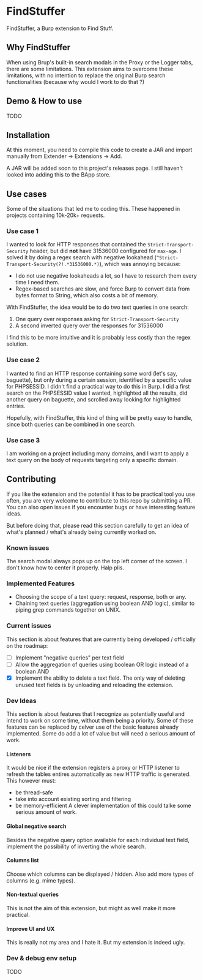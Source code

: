 # FindStuffer
FindStuffer, a Burp extension to Find Stuff.
## Why FindStuffer
When using Brup's built-in search modals in the Proxy or the Logger tabs, there are some limitations. This extension aims to overcome these limitations, with no intention to replace the original Burp search functionalities (because why would I work to do that ?)
## Demo & How to use
TODO
## Installation
At this moment, you need to compile this code to create a JAR and import manually from Extender → Extensions → Add.

A JAR will be added soon to this project's releases page. I still haven't looked into adding this to the BApp store.
## Use cases
Some of the situations that led me to coding this. These happened in projects containing 10k-20k+ requests.
### Use case 1
I wanted to look for HTTP responses that contained the `Strict-Transport-Security` header, but did **not** have 31536000 configured for `max-age`. I solved it by doing a regex search with negative lookahead (`^Strict-Transport-Security(?!.*31536000.*)`), which was annoying because:
- I do not use negative lookaheads a lot, so I have to research them every time I need them.
- Regex-based searches are slow, and force Burp to convert data from bytes format to String, which also costs a bit of memory.

With FindStuffer, the idea would be to do two text queries in one search:
1. One query over responses asking for `Strict-Transport-Security`
2. A second inverted query over the responses for 31536000

I find this to be more intuitive and it is probably less costly than the regex solution.
### Use case 2
I wanted to find an HTTP response containing some word (let's say, baguette), but only during a certain session, identified by a specific value for PHPSESSID. I didn't find a practical way to do this in Burp. I did a first search on the PHPSESSID value I wanted, highlighted all the results, did another query on baguette, and scrolled away looking for highlighted entries.

Hopefully, with FindStuffer, this kind of thing will be pretty easy to handle, since both queries can be combined in one search.
### Use case 3
I am working on a project including many domains, and I want to apply a text query on the body of requests targeting only a specific domain.

## Contributing
If you like the extension and the potential it has to be practical tool you use often, you are very welcome to contribute to this repo by submitting a PR. You can also open issues if you encounter bugs or have interesting feature ideas.

But before doing that, please read this section carefully to get an idea of what's planned / what's already being currently worked on.
### Known issues
The search modal always pops up on the top left corner of the screen. I don't know how to center it properly. Halp plis.
### Implemented Features
- Choosing the scope of a text query: request, response, both or any.
- Chaining text queries (aggregation using boolean AND logic), similar to piping grep commands together on UNIX.
### Current issues
This section is about features that are currently being developed / officially on the roadmap:
- [ ]  Implement "negative queries" per text field
- [ ]  Allow the aggregation of queries using boolean OR logic instead of a boolean AND
- [x]  Implement the ability to delete a text field. The only way of deleting unused text fields is by unloading and reloading the extension.
### Dev Ideas
This section is about features that I recognize as potentially useful and intend to work on some time, without them being a priority. Some of these features can be replaced by celver use of the basic features already implemented. Some do add a lot of value but will need a serious amount of work.
#### Listeners
It would be nice if the extension registers a proxy or HTTP listener to refresh the tables entires automatically as new HTTP traffic is generated. This however must:
- be thread-safe
- take into account existing sorting and filtering
- be memory-efficient
A clever implementation of this could talke some serious amount of work.
#### Global negative search
Besides the negative query option available for each individual text field, implement the possibility of inverting the whole search.
#### Columns list
Choose which columns can be displayed / hidden. Also add more types of columns (e.g. mime types).
#### Non-textual queries
This is not the aim of this extension, but might as well make it more practical.
#### Improve UI and UX
This is really not my area and I hate it. But my extension is indeed ugly.
### Dev & debug env setup
TODO